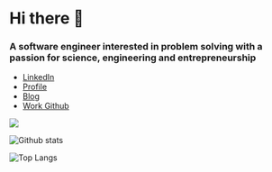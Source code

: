 #  Hi there 👋
<h3> A software engineer interested in problem solving with a passion for science, engineering and entrepreneurship </h3>

* [LinkedIn](https://www.linkedin.com/in/anubhabpatnaik0530/) 
* [Profile](https://anubhavp.dev)
* [Blog](https://anubhavp.dev/blog)
* [Work Github](https://www.github.com/anubhab-patnaik)

<img src="https://komarev.com/ghpvc/?username=codebotx">

![Github stats](https://github-readme-stats.vercel.app/api?username=codebotx&layout=compact&hide=html&theme=graywhite)

![Top Langs](https://github-readme-stats.vercel.app/api/top-langs/?username=codebotx&layout=compact&theme=graywhite)
